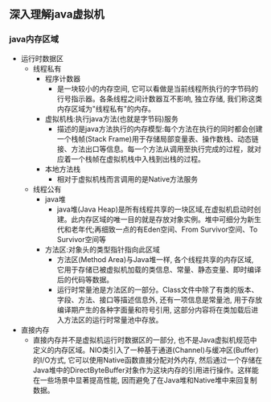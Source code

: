 ## 深入理解java虚拟机
### java内存区域
- 运行时数据区
  - 线程私有
    - 程序计数器
      - 是一块较小的内存空间, 它可以看做是当前线程所执行的字节码的行号指示器。各条线程之间计数器互不影响, 独立存储, 我们称这类内存区域为"线程私有"的内存。
    - 虚拟机栈:执行java方法(也就是字节码)服务
      - 描述的是java方法执行的内存模型:每个方法在执行的同时都会创建一个栈帧(Stack Frame)用于存储局部变量表、操作数栈、动态链接、方法出口等信息。每一个方法从调用至执行完成的过程，就对应着一个栈帧在虚拟机栈中入栈到出栈的过程。
    - 本地方法栈
      - 相对于虚拟机栈而言调用的是Native方法服务
  - 线程公有
    - java堆
      - java堆(Java Heap)是所有线程共享的一块区域,在虚拟机启动时创建。此内存区域的唯一目的就是存放对象实例。堆中可细分为新生代和老年代;再细致一点的有Eden空间、From Survivor空间、To Survivor空间等
    - 方法区:对象头的类型指针指向此区域
      - 方法区(Method Area)与Java堆一样, 各个线程共享的内存区域, 它用于存储已被虚拟机加载的类信息、常量、静态变量、即时编译后的代码等数据。
      - 运行时常量池是方法区的一部分。Class文件中除了有类的版本、字段、方法、接口等描述信息外, 还有一项信息是常量池, 用于存放编译期产生的各种字面量和符号引用, 这部分内容将在类加载后进入方法区的运行时常量池中存放。
- 直接内存
  - 直接内存并不是虚拟机运行时数据区的一部分, 也不是Java虚拟机规范中定义的内存区域。NIO类引入了一种基于通道(Channel)与缓冲区(Buffer)的I/O方式, 它可以使用Native函数直接分配对外内存, 然后通过一个存储在Java堆中的DirectByteBuffer对象作为这块内存的引用进行操作。这样能在一些场景中显著提高性能, 因而避免了在Java堆和Native堆中来回复制数据。